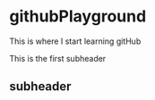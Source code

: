 # githubPlayground

This is where I start learning gitHub

This is the first subheader 
## subheader